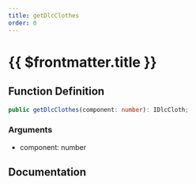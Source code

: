 ```yaml
---
title: getDlcClothes
order: 0
---
```


# {{ $frontmatter.title }}

## Function Definition

```ts
public getDlcClothes(component: number): IDlcCloth;
```

### Arguments

* component: number

## Documentation

<!--@include: ./parts/getDlcClothes.md-->
